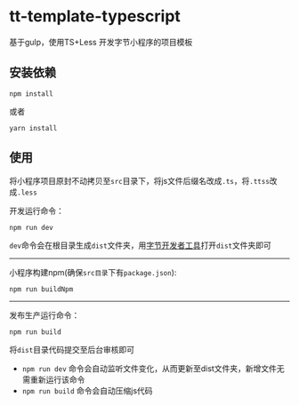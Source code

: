 # tt-template-typescript
基于gulp，使用TS+Less 开发字节小程序的项目模板

## 安装依赖

```
npm install
```
或者
```
yarn install
```


## 使用
将小程序项目原封不动拷贝至`src`目录下，将js文件后缀名改成`.ts`，将`.ttss`改成`.less`

开发运行命令：
```
npm run dev
```
`dev`命令会在根目录生成`dist`文件夹，用[字节开发者工具](https://microapp.bytedance.com/docs/zh-CN/mini-app/develop/developer-instrument/overview)打开`dist`文件夹即可
***
小程序构建npm(确保`src目录`下有`package.json`):

```
npm run buildNpm
```

***
发布生产运行命令：
```
npm run build
```
将`dist`目录代码提交至后台审核即可

- `npm run dev` 命令会自动监听文件变化，从而更新至dist文件夹，新增文件无需重新运行该命令
- `npm run build` 命令会自动压缩js代码